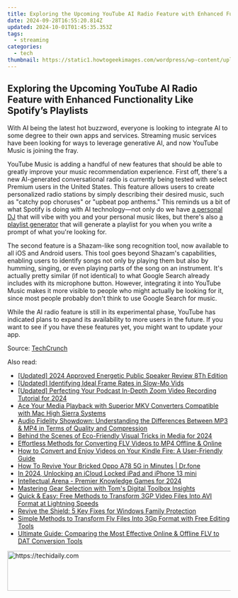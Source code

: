 ```yaml
---
title: Exploring the Upcoming YouTube AI Radio Feature with Enhanced Functionality Like Spotify’s Playlists
date: 2024-09-28T16:55:20.814Z
updated: 2024-10-01T01:45:35.353Z
tags:
  - streaming
categories:
  - tech
thumbnail: https://static1.howtogeekimages.com/wordpress/wp-content/uploads/2024/06/youtube-music-icon.jpg
---
```


## Exploring the Upcoming YouTube AI Radio Feature with Enhanced Functionality Like Spotify’s Playlists

With AI being the latest hot buzzword, everyone is looking to integrate AI to some degree to their own apps and services. Streaming music services have been looking for ways to leverage generative AI, and now YouTube Music is joining the fray.

 YouTube Music is adding a handful of new features that should be able to greatly improve your music recommendation experience. First off, there's a new AI-generated conversational radio is currently being tested with select Premium users in the United States. This feature allows users to create personalized radio stations by simply describing their desired music, such as "catchy pop choruses" or "upbeat pop anthems." This reminds us a bit of what Spotify is doing with AI technology—not only do we have [a personal DJ](https://screen-activity-recording.techidaily.com/experts-selection-best-full-screen-recorders-for-pc-and-mac-for-2024/) that will vibe with you and your personal music likes, but there's also [a playlist generator](https://games-able.techidaily.com/avoid-game-speakers-prioritize-headphones/) that will generate a playlist for you when you write a prompt of what you're looking for.

 The second feature is a Shazam-like song recognition tool, now available to all iOS and Android users. This tool goes beyond Shazam's capabilities, enabling users to identify songs not only by playing them but also by humming, singing, or even playing parts of the song on an instrument. It's actually pretty similar (if not identical) to what Google Search already includes with its microphone button. However, integrating it into YouTube Music makes it more visible to people who might actually be looking for it, since most people probably don't think to use Google Search for music.

 While the AI radio feature is still in its experimental phase, YouTube has indicated plans to expand its availability to more users in the future. If you want to see if you have these features yet, you might want to update your app.

 Source: [TechCrunch](https://techcrunch.com/2024/07/15/youtube-music-is-testing-an-ai-generated-radio-feature-and-adding-a-song-recognition-tool/)

<ins class="adsbygoogle"
     style="display:block"
     data-ad-format="autorelaxed"
     data-ad-client="ca-pub-7571918770474297"
     data-ad-slot="1223367746"></ins>

<ins class="adsbygoogle"
     style="display:block"
     data-ad-client="ca-pub-7571918770474297"
     data-ad-slot="8358498916"
     data-ad-format="auto"
     data-full-width-responsive="true"></ins>

<span class="atpl-alsoreadstyle">Also read:</span>
<div><ul>
<li><a href="https://remote-screen-capture.techidaily.com/updated-2024-approved-energetic-public-speaker-review-8th-edition/"><u>[Updated] 2024 Approved Energetic Public Speaker Review 8Th Edition</u></a></li>
<li><a href="https://article-helps.techidaily.com/updated-identifying-ideal-frame-rates-in-slow-mo-vids/"><u>[Updated] Identifying Ideal Frame Rates in Slow-Mo Vids</u></a></li>
<li><a href="https://on-screen-recording.techidaily.com/updated-perfecting-your-podcast-in-depth-zoom-video-recording-tutorial-for-2024/"><u>[Updated] Perfecting Your Podcast In-Depth Zoom Video Recording Tutorial for 2024</u></a></li>
<li><a href="https://media-tips.techidaily.com/ace-your-media-playback-with-superior-mkv-converters-compatible-with-mac-high-sierra-systems/"><u>Ace Your Media Playback with Superior MKV Converters Compatible with Mac High Sierra Systems</u></a></li>
<li><a href="https://media-tips.techidaily.com/audio-fidelity-showdown-understanding-the-differences-between-mp3-and-mp4-in-terms-of-quality-and-compression/"><u>Audio Fidelity Showdown: Understanding the Differences Between MP3 & MP4 in Terms of Quality and Compression</u></a></li>
<li><a href="https://fox-boxes.techidaily.com/behind-the-scenes-of-eco-friendly-visual-tricks-in-media-for-2024/"><u>Behind the Scenes of Eco-Friendly Visual Tricks in Media for 2024</u></a></li>
<li><a href="https://media-tips.techidaily.com/effortless-methods-for-converting-flv-videos-to-mp4-offline-and-online/"><u>Effortless Methods for Converting FLV Videos to MP4 Offline & Online</u></a></li>
<li><a href="https://media-tips.techidaily.com/how-to-convert-and-enjoy-videos-on-your-kindle-fire-a-user-friendly-guide/"><u>How to Convert and Enjoy Videos on Your Kindle Fire: A User-Friendly Guide</u></a></li>
<li><a href="https://howto.techidaily.com/how-to-revive-your-bricked-oppo-a78-5g-in-minutes-drfone-by-drfone-fix-android-problems-fix-android-problems/"><u>How To Revive Your Bricked Oppo A78 5G in Minutes | Dr.fone</u></a></li>
<li><a href="https://activate-lock.techidaily.com/in-2024-unlocking-an-icloud-locked-ipad-and-iphone-13-mini-by-drfone-ios/"><u>In 2024, Unlocking an iCloud Locked iPad and iPhone 13 mini</u></a></li>
<li><a href="https://fox-blue.techidaily.com/intellectual-arena-premier-knowledge-games-for-2024/"><u>Intellectual Arena - Premier Knowledge Games for 2024</u></a></li>
<li><a href="https://hardware-updates.techidaily.com/mastering-gear-selection-with-toms-digital-toolbox-insights/"><u>Mastering Gear Selection with Tom's Digital Toolbox Insights</u></a></li>
<li><a href="https://media-tips.techidaily.com/quick-and-easy-free-methods-to-transform-3gp-video-files-into-avi-format-at-lightning-speeds/"><u>Quick & Easy: Free Methods to Transform 3GP Video Files Into AVI Format at Lightning Speeds</u></a></li>
<li><a href="https://win11.techidaily.com/revive-the-shield-5-key-fixes-for-windows-family-protection/"><u>Revive the Shield: 5 Key Fixes for Windows Family Protection</u></a></li>
<li><a href="https://media-tips.techidaily.com/simple-methods-to-transform-flv-files-into-3gp-format-with-free-editing-tools/"><u>Simple Methods to Transform Flv Files Into 3Gp Format with Free Editing Tools</u></a></li>
<li><a href="https://media-tips.techidaily.com/ultimate-guide-comparing-the-most-effective-online-and-offline-flv-to-dat-conversion-tools/"><u>Ultimate Guide: Comparing the Most Effective Online & Offline FLV to DAT Conversion Tools</u></a></li>
</ul></div>

<!-- affiliate ads begin -->
<a href="https://aligracehair.sjv.io/c/5597632/1902324/19272" target="_top" id="1902324">
  <img src="//a.impactradius-go.com/display-ad/19272-1902324" border="0" alt="https://techidaily.com" width="728" height="90"/>
</a>
<img height="0" width="0" src="https://aligracehair.sjv.io/i/5597632/1902324/19272" style="position:absolute;visibility:hidden;" border="0" />
<!-- affiliate ads end -->

